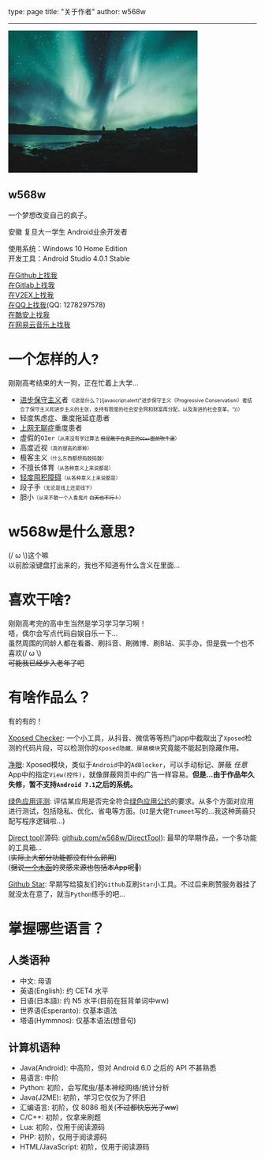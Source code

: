 ﻿type: page
title: "关于作者"
author: w568w

---
![Photo by Luke Stackpoole on Unsplash](images/luke-stackpoole-540158-unsplash.jpg)

## w568w

一个梦想改变自己的疯子。  

安徽 复旦大一学生 Android业余开发者  

使用系统：Windows 10 Home Edition  
开发工具：Android Studio 4.0.1 Stable  

  
[在Github上找我](https://github.com/w568w/)   
[在Gitlab上找我](https://gitlab.com/w568w)  
[在V2EX上找我](https://www.v2ex.com/member/w568w)  
[在QQ上找我](javascript:alert(\"直接复制QQ号吧...\"))(QQ: 1278297578)  
[在酷安上找我](https://www.coolapk.com/n/w568w)  
[在网易云音乐上找我](https://music.163.com/#/user/home?id=322083123)  

# 一个怎样的人?
刚刚高考结束的大一狗，正在忙着上大学...   
  
- [进步保守主义](https://en.wikipedia.org/wiki/Progressive_conservatism)者<font size=1 >（[这是什么？](javascript:alert(\"进步保守主义（Progressive Conservatism）者结合了保守主义和进步主义的主张，支持有限度的社会安全网和财富再分配，以及渐进的社会变革。\"))） </font>
- 轻度焦虑症、重度拖延症患者 
- [上网无聊症](https://baike.baidu.com/item/%E4%B8%8A%E7%BD%91%E6%97%A0%E8%81%8A%E7%97%87)重度患者
- 虚假的`OIer`<font size=1 >（从来没有学过算法 ~~但是敢于在真正的`OIer`面前吹牛逼~~）</font>
- 高度近视<font size=1 >（真的很高的那种）</font>
- 极客主义<font size=1 >（什么东西都想捣鼓捣鼓）</font>
- 不擅长体育<font size=1 >（从各种意义上来说都是）</font>
- [轻度囤积障碍](https://www.psychspace.com/psych/viewnews-14274)<font size=1 >（从各种意义上来说都是）</font>
- 段子手<font size=1 >（无论是线上还是线下）</font>
- 胆小<font size=1 >（从来不敢一个人看鬼片 ~~白天也不行！~~）</font>

# w568w是什么意思?
(/ ω \\)这个嘛  
以前脸滚键盘打出来的，我也不知道有什么含义在里面...
# 喜欢干啥?
刚刚高考完的高中生当然是学习学习学习啊！  
唔，偶尔会写点代码自娱自乐一下...  
虽然周围的同龄人都在看番、刷抖音、刷微博、刷B站、买手办，但是我一个也不喜欢(/ ω \\)  
~~可能我已经步入老年了吧~~  
# 有啥作品么？
有的有的！ 
 
[Xposed Checker](https://www.coolapk.com/apk/190247): 一个小工具，从抖音、微信等等热门app中截取出了`Xposed`检测的代码片段，可以检测你的`Xposed隐藏、屏蔽模块`究竟能不能起到隐藏作用。  
  
[净眼](https://github.com/w568w/fuckView): Xposed模块，类似于`Android`中的`AdBlocker`，可以手动标记、屏蔽 _任意_ App中的指定`View(控件)`，就像屏蔽网页中的广告一样容易。**但是…由于作品年久失修，暂不支持`Android 7.1`之后的系统。**  
   
  
[绿色应用评测](https://www.coolapk.com/apk/ml.qingsu.greenrunner): 评估某应用是否完全符合[绿色应用公约](https://green-android.org/)的要求。从多个方面对应用进行测试，包括隐私、优化、省电等方面。(`UI`是大佬`Trumeet`写的…我这种蒟蒻只配写程序逻辑啦…)  
   
[Direct tool](http://mip.mdpda.com/app/apk7234235.html)(源码: [github.com/w568w/DirectTool](https://github.com/w568w/DirectTool)): 最早的早期作品，一个多功能的工具箱…  
(~~实际上大部分功能都没有什么卵用~~)  
(~~据说[一个木函](https://www.coolapk.com/apk/com.One.WoodenLetter)的灵感来源也包括本App呢🙈~~)  
  
[Github Star](https://github.com/w568w/GitHubStar): 早期写给猿友们的`Github`互刷`Star`小工具。不过后来刷赞服务器挂了就没太在意了，就当`Python`练手的吧…  

# 掌握哪些语言？
## 人类语种
- 中文: 母语
- 英语(English): 约 CET4 水平
- 日语(日本語): 约 N5 水平(目前在狂背单词中ww)
- 世界语(Esperanto): 仅基本语法
- 塔语(Hymmnos): 仅基本语法(想音句)    
   
## 计算机语种
- Java(Android): 中高阶，但对 Android 6.0 之后的 API 不甚熟悉
- 易语言: 中阶
- Python: 初阶，会写爬虫/基本神经网络/统计分析
- Java(J2ME): 初阶，学习它仅仅为了怀旧
- 汇编语言: 初阶，仅 8086 相关(~~不过都快忘光了ww~~)
- C/C++: 初阶，仅拿来刷题
- Lua: 初阶，仅用于阅读源码
- PHP: 初阶，仅用于阅读源码
- HTML/JavaScript: 初阶，仅用于阅读源码